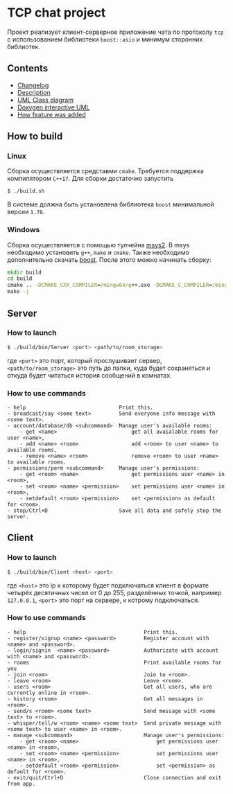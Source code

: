 # TCP chat project

Проект реализует клиент-серверное приложение чата по протоколу `tcp` с использованием библиотеки `boost::asio` и минимум сторонних библиотек.

## Contents

* [Changelog](CHANGELOG.md)
* [Description](DESCRIPTION.md)
* [UML Class diagram](ClassDiagram.svg)
* [Doxygen interactive UML](doxygen/index.html)
* [How feature was added](feature.md)

## How to build
### Linux
Сборка осуществляется средставми `cmake`. Требуется поддержка компилятором `C++17`.
Для сборки достаточно запустить
```bash
$ ./build.sh
```
В системе должна быть установлена библиотека `boost` минимальной версии `1.78`.
### Windows
Сборка осуществляется с помощью тулчейна [msys2](https://www.msys2.org/). В msys необходимо установить `g++`, `make` и `cmake`. Также необходимо дополнительно скачать [boost](https://www.boost.org/users/download/). После этого можно начинать сборку:
```cmd
mkdir build
cd build
cmake .. -DCMAKE_CXX_COMPILER=/mingw64/g++.exe -DCMAKE_C_COMPILER=/mingw64/gcc.exe -DBOOST_ROOT=/path/to/boost
make -j
```

## Server

### How to launch
```bash
$ ./build/bin/Server <port> <path/to/room_storage>
```
где `<port>` это порт, который прослушивает сервер, `<path/to/room_storage>` это путь до папки, куда будет сохраняться и откуда будет читаться история сообщений в комнатах.

### How to use commands
```
- help                              Print this.
- broadcast/say <some text>         Send everyone info message with <some text>.
- account/database/db <subcommand>  Manage user's available rooms:
    - get <name>                        get all avaialable rooms for user <name>,
    - add <name> <room>                 add <room> to user <name> to available rooms,
    - remove <name> <room>              remove <room> to user <name> to available rooms.
- permissions/perm <subcommand>     Manage user's permissions:
    - get <room> <name>                 get permissions user <name> in <room>,
    - set <room> <name> <permission>    set permissions user <name> in <room>,
    - setdefault <room> <permission>    set <permission> as default for <room>.
- stop/Ctrl+D                       Save all data and safely stop the server.
```

## Client

### How to launch
```bash
$ ./build/bin/Client <host> <port>
```
где `<host>` это ip к которому будет подключаться клиент в формате четырёх десятичных чисел от 0 до 255, разделённых точкой, например `127.0.0.1`, `<port>` это порт на сервере, к котрому подключаться. 

### How to use commands
```
- help                                      Print this.
- register/signup <name> <password>         Register account with <name> and <password>.
- login/signin  <name> <password>           Authorizate with account with <name> and <password>.
- rooms                                     Print available rooms for you
- join <room>                               Join to <room>.
- leave <room>                              Leave <room>.
- users <room>                              Get all users, who are currently online in <room>.
- history <room>                            Get all messages in <room>.
- send/s <room> <some text>                 Send message with <some text> to <room>.
- whisper/tell/w <room> <name> <some text>  Send private message with <some text> to user <name> in <room>.
- manage <subcommand>                       Manage user's permissions:
    - get <room> <name>                         get permissions user <name> in <room>,
    - set <room> <name> <permission>            set permissions user <name> in <room>,
    - setdefault <room> <permission>            set <permission> as default for <room>.
- exit/quit/Ctrl+D                          Close connection and exit from app.
```
